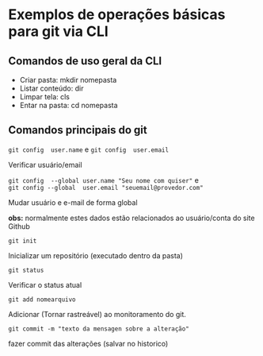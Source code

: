 # Exemplos de operações básicas para git via CLI

## Comandos de uso geral da CLI

- Criar pasta: mkdir nomepasta
- Listar conteúdo: dir
- Limpar tela: cls
- Entar na pasta: cd nomepasta 

## Comandos principais do git

`git config  user.name` e `git config  user.email`

Verificar usuário/email

`git config  --global user.name "Seu nome com quiser"`  e  
`git config --global  user.email "seuemail@provedor.com"`

Mudar usuário e e-mail de forma global

**obs:** normalmente estes dados estão relacionados ao usuário/conta do site Github


`git init`

Inicializar um repositório (executado dentro da pasta)

`git status`

Verificar o status atual

`git add nomearquivo`

Adicionar (Tornar rastreável) ao monitoramento do git.

`git commit -m "texto da mensagen sobre a alteração"`

fazer commit das alterações (salvar no historico)
